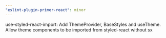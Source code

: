 ```yaml
---
"eslint-plugin-primer-react": minor
---
```


use-styled-react-import: Add ThemeProvider, BaseStyles and useTheme. Allow theme components to be imported from styled-react without sx
